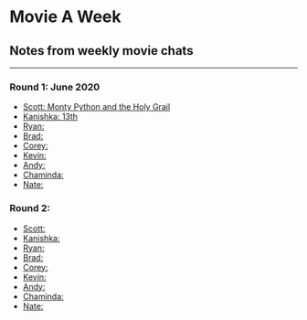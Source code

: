 # Movie A Week
## Notes from weekly movie chats
---

### Round 1: June 2020
* [Scott: Monty Python and the Holy Grail](./01-round/html/monty-python-holy-grail.html)
* [Kanishka: 13th](./02-round/13th.html)
* [Ryan: ]()
* [Brad: ]()
* [Corey: ]()
* [Kevin: ]()
* [Andy: ]()
* [Chaminda: ]()
* [Nate: ]()

### Round 2: 
* [Scott: ]()
* [Kanishka: ]()
* [Ryan: ]()
* [Brad: ]()
* [Corey: ]()
* [Kevin: ]()
* [Andy: ]()
* [Chaminda: ]()
* [Nate: ]()

